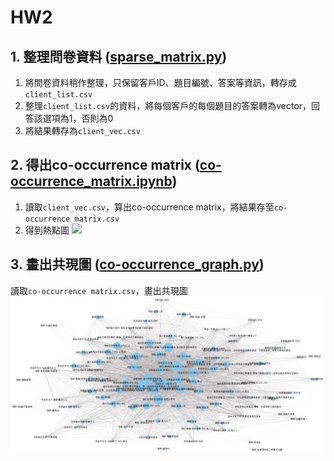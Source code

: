 # HW2
## 1. 整理問卷資料 ([sparse_matrix.py](https://github.com/joe0123/Fintech-Text_Mining_and_Machine_Learning/blob/master/HW2/sparse_matrix.py))
1. 將問卷資料稍作整理，只保留客戶ID、題目編號、答案等資訊，轉存成`client_list.csv`
2. 整理`client_list.csv`的資料，將每個客戶的每個題目的答案轉為vector，回答該選項為1，否則為0
3. 將結果轉存為`client_vec.csv`

## 2. 得出co-occurrence matrix ([co-occurrence_matrix.ipynb](https://github.com/joe0123/Fintech-Text_Mining_and_Machine_Learning/blob/master/HW2/co-occurrence_matrix.ipynb))
1. 讀取`client_vec.csv`，算出co-occurrence matrix，將結果存至`co-occurrence matrix.csv`
2. 得到熱點圖
![](https://github.com/joe0123/Fintech-Text_Mining_and_Machine_Learning/blob/master/HW2/heatmap_output.png)

## 3. 畫出共現圖 ([co-occurrence_graph.py](https://github.com/joe0123/Fintech-Text_Mining_and_Machine_Learning/blob/master/HW2/co-occurrence_graph.py))
讀取`co-occurrence matrix.csv`，畫出共現圖
![](https://github.com/joe0123/Fintech-Text_Mining_and_Machine_Learning/blob/master/HW2/co-occurrence_graph.png)
